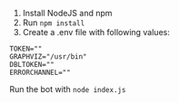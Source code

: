 1. Install NodeJS and npm
2. Run `npm install`
3. Create a .env file with following values:

```
TOKEN=""
GRAPHVIZ="/usr/bin"
DBLTOKEN=""
ERRORCHANNEL=""
```

Run the bot with `node index.js`
